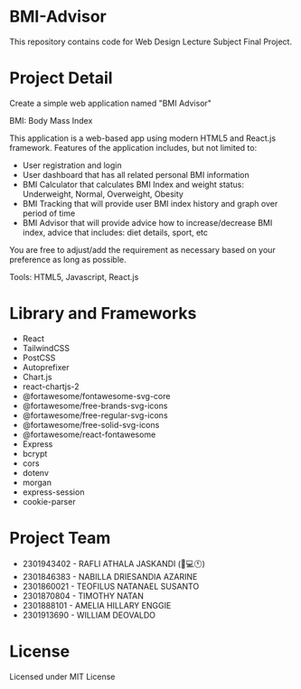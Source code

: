 # BMI-Advisor

This repository contains code for Web Design Lecture Subject Final Project.

# Project Detail

Create a simple web application named "BMI Advisor"

BMI: Body Mass Index

This application is a web-based app using modern HTML5 and React.js framework.
Features of the application includes, but not limited to:

- User registration and login
- User dashboard that has all related personal BMI information
- BMI Calculator that calculates BMI Index and weight status: Underweight, Normal, Overweight, Obesity
- BMI Tracking that will provide user BMI index history and graph over period of time
- BMI Advisor that will provide advice how to increase/decrease BMI index, advice that includes: diet details, sport, etc

You are free to adjust/add the requirement as necessary based on your preference as long as possible.

Tools: HTML5, Javascript, React.js

# Library and Frameworks

- React
- TailwindCSS
- PostCSS
- Autoprefixer
- Chart.js
- react-chartjs-2
- @fortawesome/fontawesome-svg-core
- @fortawesome/free-brands-svg-icons
- @fortawesome/free-regular-svg-icons
- @fortawesome/free-solid-svg-icons
- @fortawesome/react-fontawesome
- Express
- bcrypt
- cors
- dotenv
- morgan
- express-session
- cookie-parser

# Project Team

- 2301943402 - RAFLI ATHALA JASKANDI (🤯💻🕚)
- 2301846383 - NABILLA DRIESANDIA AZARINE
- 2301860021 - TEOFILUS NATANAEL SUSANTO
- 2301870804 - TIMOTHY NATAN
- 2301888101 - AMELIA HILLARY ENGGIE
- 2301913690 - WILLIAM DEOVALDO

# License

Licensed under MIT License
